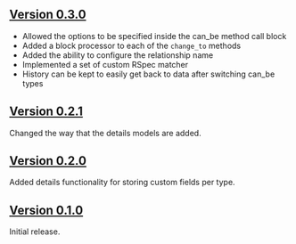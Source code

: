 ## [Version 0.3.0](https://github.com/mstarkman/can_be/tree/v0.3.0)

* Allowed the options to be specified inside the can_be method call block
* Added a block processor to each of the `change_to` methods
* Added the ability to configure the relationship name
* Implemented a set of custom RSpec matcher
* History can be kept to easily get back to data after switching can_be types

## [Version 0.2.1](https://github.com/mstarkman/can_be/tree/v0.2.1)

Changed the way that the details models are added.

## [Version 0.2.0](https://github.com/mstarkman/can_be/tree/v0.2.0)

Added details functionality for storing custom fields per type.

## [Version 0.1.0](https://github.com/mstarkman/can_be/tree/v0.1.0)

Initial release.
